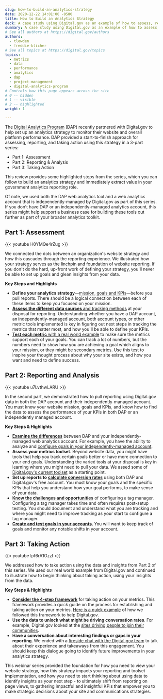 ```yaml
---
slug: how-to-build-an-analytics-strategy
date: 2020-12-22 14:01:00 -0500
title: How to Build an Analytics Strategy
deck: A case study using Digital.gov as an example of how to assess, report, and take action using web analytics as part of an analytics strategy.
summary: A case study using Digital.gov as an example of how to assess, report, and take action using web analytics as part of an analytics strategy.
# See all authors at https://digital.gov/authors
authors:
  - tlowden
  - freddie-blicher
# See all topics at https://digital.gov/topics
topics:
  - metrics
  - data
  - performance
  - analytics
  - dap
  - project-management
  - digital-analytics-program
# Controls how this page appears across the site
# 0 -- hidden
# 1 -- visible
# 2 -- highlighted
weight: 1

---
```


The [Digital Analytics Program](https://digital.gov/guides/dap/) (DAP) recently partnered with Digital.gov to help set up an analytics strategy to monitor their website and overall platform performance. DAP provided a start-to-finish approach for assessing, reporting, and taking action using this strategy in a 3-part series: 

* Part 1: Assessment
* Part 2: Reporting & Analysis
* Part 3: Taking Action

This review provides some highlighted steps from the series, which you can follow to build an analytics strategy and immediately extract value in your government analytics reporting role.

Of note, we used both the DAP web analytics tool and a web analytics account that is independently-managed by Digital.gov as part of this series. If you don’t have DAP or an independently-managed analytics account, this series might help support a business case for building these tools out further as part of your broader analytics toolkit.

## Part 1: Assessment

{{< youtube H0YMQe4rZug >}}

We connected the dots between an organization's website strategy and how this cascades through the reporting experience. We illustrated how your strategy serves as the linchpin and foundation of website reporting. If you don't do the hard, up-front work of defining your strategy, you'll never be able to set up goals and glean insights from your data. 

**Key Steps and Highlights**

* **Define your analytics strategy**&mdash;[mission, goals and KPIs](https://youtu.be/H0YMQe4rZug?t=511)—before you pull reports. There should be a logical connection between each of these items to keep you focused on your mission.
* [**Assess the different data sources** and tracking methods](https://youtu.be/H0YMQe4rZug?t=991) at your disposal for reporting. Understanding whether you have a DAP account, an independently-managed account, both account types, or other metric tools implemented is key in figuring out next steps in tracking the metrics that matter most, and how you'll be able to define your KPIs. 
* [**Test each metric** with a real world example](https://youtu.be/H0YMQe4rZug?t=1692) to make sure the metrics support each of your goals. You can track a lot of numbers, but the numbers need to show how you are achieving a goal which aligns to your mission, or they might be secondary metrics. Use this test to inspire your thought process about why your site exists, and how you want and need to define success.

## Part 2: Reporting and Analysis 

{{< youtube u7LvthwLARU >}}

In the second part, we demonstrated how to pull reporting using Digital.gov data in both the DAP account and their independently-managed account. You must know your website mission, goals and KPIs, and know how to find the data to assess the performance of your KPIs in both DAP or an independently managed account. 

**Key Steps & Highlights**

* [**Examine the differences**](https://youtu.be/u7LvthwLARU?t=309) between DAP and your independently-managed web analytics account. For example, you have the ability to analyze and [configure goals in your independently-managed account](https://youtu.be/u7LvthwLARU?t=675). 
* **Assess your metrics toolset**. Beyond website data, you might have tools that help you track certain goals better or have more connection to your end goals. Understanding the varied tools at your disposal is key in learning where you might need to pull your data. We assed some of [Digital.gov's current toolset](https://youtu.be/u7LvthwLARU?t=635) as a starting point. 
* **Set up reports to** [**calculate conversion rates**](https://youtu.be/u7LvthwLARU?t=897) using both DAP and Digital.gov's free account. You must know your goals and the specific KPIs that help you understand how your goal performs, to make sense of your data. 
* [**Know the challenges and opportunities**](https://youtu.be/u7LvthwLARU?t=2357) of configuring a tag manager. Configuring a tag manager takes time and often requires post-setup testing. You should document and understand what you are tracking and where you might need to improve tracking as your start to configure a tag manager. 
* [**Create and test goals in your accounts**](https://youtu.be/u7LvthwLARU?t=2596). You will want to keep track of goals and monitor any notable shifts in your account. 

## Part 3: Taking Action

{{< youtube lpf6rA1OzzI >}}

We addressed how to take action using the data and insights from Part 2 of this series. We used our real world example from Digital.gov and continued to illustrate how to begin thinking about taking action, using your insights from the data.

**Key Steps & Highlights**

* [**Consider the 4-step framework**](https://youtu.be/lpf6rA1OzzI?t=367) for taking action on your metrics. This framework provides a quick guide on the process for establishing and taking action on your metrics. [Here is a quick example](https://youtu.be/lpf6rA1OzzI?t=451) of how we followed this framework to help Digital.gov.
* **Use the data to unlock what might be driving conversation rates**. For example, Digital.gov looked at the [sites driving people to join their communities](https://youtu.be/lpf6rA1OzzI?t=721).
* **Have a conversation about interesting findings or gaps in your reporting**. We ended with a [fireside chat with the Digital.gov team](https://youtu.be/lpf6rA1OzzI?t=2328) to talk about their experience and takeaways from this engagement. You should keep this dialogue going to identify future improvements in your analytics strategy. 

This webinar series provided the foundation for how you need to view your website strategy, how this strategy impacts your reporting and toolset implementation, and how you need to start thinking about using data to identify insights as your next step - to ultimately shift from reporting on page views, to gathering impactful and insightful KPIs that empower you to make strategic decisions about your site and communications strategies. 
